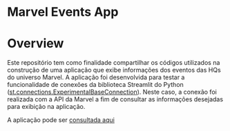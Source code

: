# Marvel Events App

# Overview

Este repositório tem como finalidade compartilhar os códigos utilizados na construção de uma aplicação que exibe informações dos eventos das HQs do universo Marvel. A aplicação foi desenvolvida para testar a funcionalidade de conexões da biblioteca Streamlit do Python ([st.connections.ExperimentalBaseConnection](https://docs.streamlit.io/library/api-reference/connections/st.connections.experimentalbaseconnection)). Neste caso, a conexão foi realizada com a API da Marvel a fim de consultar as informações desejadas para exibição na aplicação.

A aplicação pode ser [consultada aqui](https://marvel-event-api.streamlit.app/)
